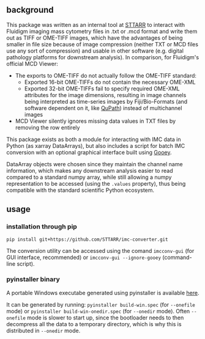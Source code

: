 ## background

This package was written as an internal tool at [STTARR](https://sttarr.com) to interact with Fluidigm imaging mass cytometry files in .txt or .mcd format and write them out as TIFF or OME-TIFF images, which have the advantages of being smaller in file size because of image compression (neither TXT or MCD files use any sort of compression) and usable in other software (e.g. digital pathology platforms for downstream analysis). In comparison, for Fluidigm's official MCD Viewer:

- The exports to OME-TIFF do not actually follow the OME-TIFF standard:
    - Exported 16-bit OME-TIFFs do not contain the necessary OME-XML
    - Exported 32-bit OME-TIFFs fail to specify required OME-XML attributes for the image dimensions, resulting in image channels being interpreted as time-series images by Fiji/Bio-Formats (and software dependent on it, like [QuPath](https://qupath.github.io/)) instead of multichannel images
- MCD Viewer silently ignores missing data values in TXT files by removing the row entirely

This package exists as both a module for interacting with IMC data in Python (as xarray DataArrays), but also includes a script for batch IMC conversion with an optional graphical interface built using [Gooey](https://qupath.github.io/). 

DataArray objects were chosen since they maintain the channel name information, which makes any downstream analysis easier to read compared to a standard numpy array, while still allowing a numpy representation to be accessed (using the `.values` property), thus being compatible with the standard scientific Python ecosystem.

## usage

### installation through pip

`pip install git+https://github.com/STTARR/imc-converter.git`

The conversion utility can be accessed using the comand `imcconv-gui` (for GUI interface, recommended) or `imcconv-gui --ignore-gooey` (command-line script).

### pyinstaller binary

A portable Windows executabe generated using pyinstaller is available [here](https://github.com/STTARR/imc-converter/releases).

It can be generated by running: `pyinstaller build-win.spec` (for `--onefile` mode) or `pyinstaller build-win-onedir.spec` (for `--onedir` mode). Often `--onefile` mode is slower to start up, since the bootloader needs to then decompress all the data to a temporary directory, which is why this is distributed in `--onedir` mode.